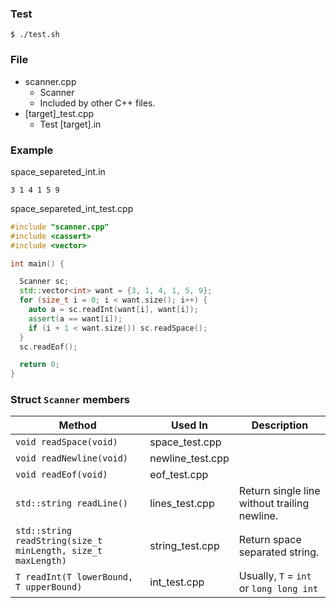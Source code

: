 ### Test
`$ ./test.sh`

### File
- scanner.cpp
    - Scanner
    - Included by other C++ files.
- [target]_test.cpp
    - Test [target].in

### Example
space_separeted_int.in
```
3 1 4 1 5 9
```

space_separeted_int_test.cpp
```cpp
#include "scanner.cpp"
#include <cassert>
#include <vector>

int main() {

  Scanner sc;
  std::vector<int> want = {3, 1, 4, 1, 5, 9};
  for (size_t i = 0; i < want.size(); i++) {
    auto a = sc.readInt(want[i], want[i]);
    assert(a == want[i]);
    if (i + 1 < want.size()) sc.readSpace();
  }
  sc.readEof();

  return 0;
}
```

### Struct `Scanner` members

Method | Used In | Description
--- | --- | ---
`void readSpace(void)` | space_test.cpp |
`void readNewline(void)` | newline_test.cpp |
`void readEof(void)` | eof_test.cpp |
`std::string readLine()` | lines_test.cpp | Return single line without trailing newline.
`std::string readString(size_t minLength, size_t maxLength)` | string_test.cpp | Return space separated string.
`T readInt(T lowerBound, T upperBound)` | int_test.cpp | Usually, `T` = `int` or `long long int`
